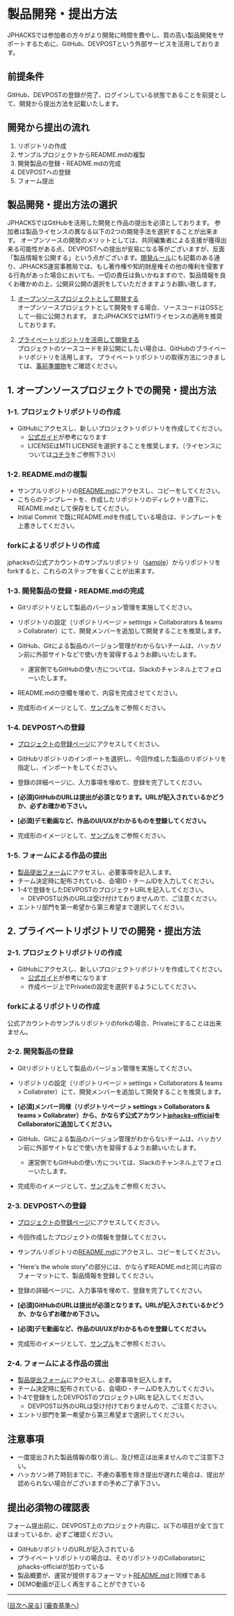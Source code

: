 # 製品開発・提出方法
JPHACKSでは参加者の方々がより開発に時間を費やし、質の高い製品開発をサポートするために、GitHub、DEVPOSTという外部サービスを活用しております。

## 前提条件
GitHub、DEVPOSTの登録が完了、ログインしている状態であることを前提として、開発から提出方法を記載いたします。

## 開発から提出の流れ

1. リポジトリの作成
2. サンプルプロジェクトからREADME.mdの複製
3. 開発製品の登録・README.mdの完成
4. DEVPOSTへの登録
5. フォーム提出

## 製品開発・提出方法の選択
JPHACKSではGitHubを活用した開発と作品の提出を必須としております。
参加者は製品ライセンスの異なる以下の2つの開発手法を選択することが出来ます。
オープンソースの開発のメリットとしては、共同編集者による支援が獲得出来る可能性がある点、DEVPOSTへの提出が安易になる等がございますが、反面「製品情報を公開する」という点がございます。[開発ルール](rule.md)にも記載のある通り、JPHACKS運営事務局では、もし著作権や知的財産権その他の権利を侵害する行為があった場合においても、一切の責任は負いかねますので、製品情報を良くお確かめの上、公開非公開の選択をしていただきますようお願い致します。

1. [オープンソースプロジェクトとして開発する](#section1)  
オープンソースプロジェクトとして開発をする場合、ソースコードはOSSとして一般に公開されます。
またJPHACKSではMTIライセンスの適用を推奨しております。

2. [プライベートリポジトリを活用して開発する](#section2)  
プロジェクトのソースコードを非公開にしたい場合は、GitHubのプライベートリポジトリを活用します。
プライベートリポジトリの取得方法につきましては、[事前準備物](tools.md)をご確認ください。

## <a name="section1">1. オープンソースプロジェクトでの開発・提出方法
### 1-1. プロジェクトリポジトリの作成
* GitHubにアクセスし、新しいプロジェクトリポジトリを作成してください。
  * [公式ガイド](https://guides.github.com/activities/hello-world/)が参考になります
  * LICENSEはMTI LICENSEを選択することを推奨します。（ライセンスについては[コチラ](https://help.github.com/articles/open-source-licensing/)をご参照下さい）

### 1-2. README.mdの複製
* サンプルリポジトリの[README.md](https://github.com/jphacks/sample/blame/master/README.md)にアクセスし、コピーをしてください。
* こちらのテンプレートを、作成したリポジトリのディレクトリ直下に、README.mdとして保存をしてください。
* Initial Commit で既にREADME.mdを作成している場合は、テンプレートを上書きしてください。

### forkによるリポジトリの作成
jphacksの公式アカウントのサンプルリポジトリ（[sample](https://github.com/jphacks/sample)）からリポジトリをforkすると、これらのステップを省くことが出来ます。

### 1-3. 開発製品の登録・README.mdの完成
* Gitリポジトリとして製品のバージョン管理を実施してください。
* リポジトリの設定（リポジトリページ > settings > Collaborators & teams > Collabrater）にて、開発メンバーを追加して開発することを推奨します。
* GitHub、Gitによる製品のバージョン管理がわからないチームは、ハッカソン前に外部サイトなどで使い方を習得するようお願いいたします。
  * 運営側でもGitHubの使い方については、Slackのチャンネル上でフォローいたします。
* README.mdの空欄を埋めて、内容を完成させてください。

* 完成形のイメージとして、[サンプル](https://github.com/jphacks/sample/tree/tum-music)をご参照ください。

### 1-4. DEVPOSTへの登録
* [プロジェクトの登録ページ](http://devpost.com/software/)にアクセスしてください。
* GitHubリポジトリのインポートを選択し、今回作成した製品のリポジトリを指定し、インポートをしてください。
* 登録の詳細ページに、入力事項を埋めて、登録を完了してください。
* **[必須]GitHubのURLは提出が必須となります。URLが記入されているかどうか、必ずお確かめ下さい。**
* **[必須]デモ動画など、作品のUI/UXがわかるものを登録してください。**

* 完成形のイメージとして、[サンプル](http://devpost.com/software/tum-music)をご参照ください。

### 1-5. フォームによる作品の提出
* [製品提出フォーム](https://docs.google.com/forms/d/1NmH8tDSldl1b_q5QyhVPEB-rnnedVGIHF-5upFwe7Dc/viewform)にアクセスし、必要事項を記入します。
* チーム決定時に配布されている、会場ID・チームIDを入力してください。
* 1-4で登録をしたDEVPOSTのプロジェクトURLを記入してください。
  * DEVPOST以外のURLは受け付けておりませんので、ご注意ください。
* エントリ部門を第一希望から第三希望まで選択してください。

## <a name="section2">2. プライベートリポジトリでの開発・提出方法
### 2-1. プロジェクトリポジトリの作成
* GitHubにアクセスし、新しいプロジェクトリポジトリを作成してください。
  * [公式ガイド](https://guides.github.com/activities/hello-world/)が参考になります
  * 作成ページ上でPrivateの設定を選択するようにしてください。

### forkによるリポジトリの作成
公式アカウントのサンプルリポジトリのforkの場合、Privateにすることは出来ません。

### 2-2. 開発製品の登録
* Gitリポジトリとして製品のバージョン管理を実施してください。
* リポジトリの設定（リポジトリページ > settings > Collaborators & teams > Collabrater）にて、開発メンバーを追加して開発することを推奨します。
* **[必須]メンバー同様（リポジトリページ > settings > Collaborators & teams > Collabrater）から、かならず公式アカウント[jphacks-official](https://github.com/jphacks-official)をCollaboratorに追加してください。**
* GitHub、Gitによる製品のバージョン管理がわからないチームは、ハッカソン前に外部サイトなどで使い方を習得するようお願いいたします。
  * 運営側でもGitHubの使い方については、Slackのチャンネル上でフォローいたします。

* 完成形のイメージとして、[サンプル](https://github.com/jphacks/sample/tree/tum-music)をご参照ください。

### 2-3. DEVPOSTへの登録
* [プロジェクトの登録ページ](http://devpost.com/software/)にアクセスしてください。
* 今回作成したプロジェクトの情報を登録してください。
* サンプルリポジトリの[README.md](https://github.com/jphacks/sample/blame/master/README.md)にアクセスし、コピーをしてください。
* "Here's the whole story"の部分には、かならずREADME.mdと同じ内容のフォーマットにて、製品情報を登録してください。
* 登録の詳細ページに、入力事項を埋めて、登録を完了してください。
* **[必須]GitHubのURLは提出が必須となります。URLが記入されているかどうか、かならずお確かめ下さい。**
* **[必須]デモ動画など、作品のUI/UXがわかるものを登録してください。**

* 完成形のイメージとして、[サンプル](http://devpost.com/software/tum-music)をご参照ください。

### 2-4. フォームによる作品の提出
* [製品提出フォーム](https://docs.google.com/forms/d/1NmH8tDSldl1b_q5QyhVPEB-rnnedVGIHF-5upFwe7Dc/viewform)にアクセスし、必要事項を記入します。
* チーム決定時に配布されている、会場ID・チームIDを入力してください。
* 1-4で登録をしたDEVPOSTのプロジェクトURLを記入してください。
  * DEVPOST以外のURLは受け付けておりませんので、ご注意ください。
* エントリ部門を第一希望から第三希望まで選択してください。

## 注意事項
* 一度提出された製品情報の取り消し、及び修正は出来ませんのでご注意下さい。
* ハッカソン終了時刻までに、不慮の事態を除き提出が遅れた場合は、提出が認められない場合がございますの予めご了承下さい。

## 提出必須物の確認表
フォーム提出前に、DEVPOST上のプロジェクト内容に、以下の項目が全て当てはまっているか、必ずご確認ください。
- GitHubリポジトリのURLが記入されている
 - プライベートリポジトリの場合は、そのリポジトリのCollaboratorにjphacks-officialが加わっている
- 製品概要が、運営が提供するフォーマット[README.md](https://github.com/jphacks/sample/blame/master/README.md)と同様である
- DEMO動画が正しく再生することができている

--------------
[[目次へ戻る](../README.md)] [[審査基準へ](criteria.md)]
